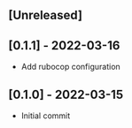 ## [Unreleased]

## [0.1.1] - 2022-03-16

- Add rubocop configuration

## [0.1.0] - 2022-03-15

- Initial commit
